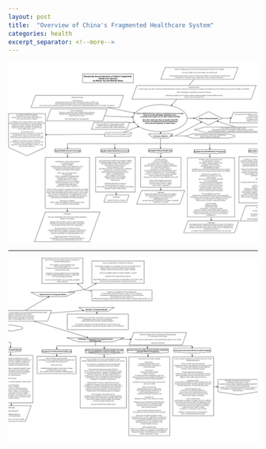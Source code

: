 ```yaml
---
layout: post
title:  "Overview of China's Fragmented Healthcare System"
categories: health
excerpt_separator: <!--more-->
---
```

<img src= "/assets/images/DiagramChina1.png"/><!--more-->
<hr>
<img src= "/assets/images/DiagramChina2.png"/>
